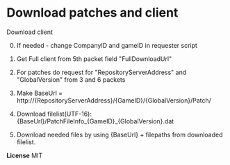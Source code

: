 # Download patches and client
Download client

0. If needed - change CompanyID and gameID in requester script

1. Get Full client from 5th packet field "FullDownloadUrl"

2. For patches do request for "RepositoryServerAddress" and "GlobalVersion" from 3 and 6 packets

3. Make BaseUrl = http://{RepositoryServerAddress}/{GameID}/{GlobalVersion}/Patch/ 

4. Download filelist(UTF-16): {BaseUrl}/PatchFileInfo_{GameID}_{GlobalVersion}.dat 

5. Download needed files by using {BaseUrl} + filepaths from downloaded filelist.

**License** MIT
